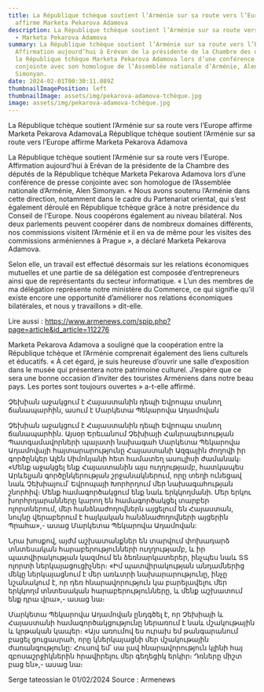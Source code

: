 ```yaml
---
title: La République tchèque soutient l’Arménie sur sa route vers l’Europe
  affirme Marketa Pekarova Adamova
description: La République tchèque soutient l’Arménie sur sa route vers l’Europe
  - Marketa Pekarova Adamova
summary: La République tchèque soutient l’Arménie sur sa route vers l’Europe.
  Affirmation aujourd’hui à Erévan de la présidente de la Chambre des députés de
  la République tchèque Marketa Pekarova Adamova lors d’une conférence de presse
  conjointe avec son homologue de l’Assemblée nationale d’Arménie, Alen
  Simonyan.
date: 2024-02-01T00:30:11.089Z
thumbnailImagePosition: left
thumbnailImage: assets/img/pekarova-adamova-tchèque.jpg
image: assets/img/pekarova-adamova-tchèque.jpg
---
```

La République tchèque soutient l’Arménie sur sa route vers l’Europe affirme Marketa Pekarova AdamovaLa République tchèque soutient l’Arménie sur sa route vers l’Europe affirme Marketa Pekarova Adamova

La République tchèque soutient l’Arménie sur sa route vers l’Europe. Affirmation aujourd’hui à Erévan de la présidente de la Chambre des députés de la République tchèque Marketa Pekarova Adamova lors d’une conférence de presse conjointe avec son homologue de l’Assemblée nationale d’Arménie, Alen Simonyan.
« Nous avons soutenu l’Arménie dans cette direction, notamment dans le cadre du Partenariat oriental, qui s’est également déroulé en République tchèque grâce à notre présidence du Conseil de l’Europe. Nous coopérons également au niveau bilatéral. Nos deux parlements peuvent coopérer dans de nombreux domaines différents, nos commissions visitent l’Arménie et il en va de même pour les visites des commissions arméniennes à Prague », a déclaré Marketa Pekarova Adamova.

Selon elle, un travail est effectué désormais sur les relations économiques mutuelles et une partie de sa délégation est composée d’entrepreneurs ainsi que de représentants du secteur informatique. « L’un des membres de ma délégation représente notre ministère du Commerce, ce qui signifie qu’il existe encore une opportunité d’améliorer nos relations économiques bilatérales, et nous y travaillons » dit-elle.

Lire aussi : https://www.armenews.com/spip.php?page=article&id_article=112276


Marketa Pekarova Adamova a souligné que la coopération entre la République tchèque et l’Arménie comprenait également des liens culturels et éducatifs. « À cet égard, je suis heureuse d’ouvrir une salle d’exposition dans le musée qui présentera notre patrimoine culturel. J’espère que ce sera une bonne occasion d’inviter des touristes Arméniens dans notre beau pays. Les portes sont toujours ouvertes » a-t-elle affirmé.

Չեխիան աջակցում է Հայաստանին դեպի Եվրոպա տանող ճանապարհին, ասում է Մարկետա Պեկարովա Ադամովան

Չեխիան աջակցում է Հայաստանին դեպի Եվրոպա տանող ճանապարհին. Այսօր Երեւանում Չեխիայի Հանրապետության Պատգամավորների պալատի նախագահ Մարկետա Պեկարովա Ադամովայի հայտարարությունը Հայաստանի Ազգային ժողովի իր գործընկեր Ալեն Սիմոնյանի հետ համատեղ ասուլիսի ժամանակ։
«Մենք աջակցել ենք Հայաստանին այս ուղղությամբ, հատկապես Արևելյան գործընկերության շրջանակներում, որը տեղի ունեցավ նաև Չեխիայում՝ Եվրոպայի Խորհրդում մեր նախագահության շնորհիվ։ Մենք համագործակցում ենք նաև երկկողմանի. Մեր երկու խորհրդարանները կարող են համագործակցել տարբեր ոլորտներում, մեր հանձնաժողովներն այցելում են Հայաստան, նույնը վերաբերում է հայկական հանձնաժողովների այցերին Պրահա»,- ասաց Մարկետա Պեկարովա Ադամովան:

Նրա խոսքով, այժմ աշխատանքներ են տարվում փոխադարձ տնտեսական հարաբերությունների ուղղությամբ, և իր պատվիրակության կազմում են ձեռնարկատերեր, ինչպես նաև ՏՏ ոլորտի ներկայացուցիչներ։ «Իմ պատվիրակության անդամներից մեկը ներկայացնում է մեր առևտրի նախարարությունը, ինչը նշանակում է, որ դեռ հնարավորություն կա բարելավելու մեր երկկողմ տնտեսական հարաբերությունները, և մենք աշխատում ենք դրա վրա»,- ասաց նա։

Մարկետա Պեկարովա Ադամովան ընդգծել է, որ Չեխիայի և Հայաստանի համագործակցությունը ներառում է նաև մշակութային և կրթական կապեր։ «Այս առումով ես ուրախ եմ թանգարանում բացել ցուցասրահ, որը կներկայացնի մեր մշակութային ժառանգությունը: Հուսով եմ՝ սա լավ հնարավորություն կլինի հայ զբոսաշրջիկներին հրավիրելու մեր գեղեցիկ երկիր։ Դռները միշտ բաց են»,- ասաց նա։

Serge tateossian le 01/02/2024  Source : Armenews